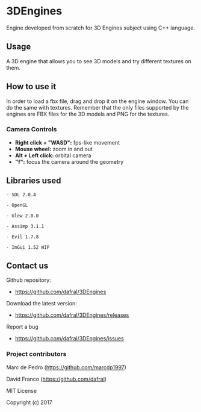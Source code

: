 # 3DEngines
Engine developed from scratch for 3D Engines subject using C++ language. 


## Usage
A 3D engine that allows you to see 3D models and try different textures on them. 


## How to use it
In order to load a fbx file, drag and drop it on the engine window. You can do the same with textures. Remember that the only files supported by the engines are FBX files for the 3D models and PNG for the textures.


### Camera Controls 
- **Right click + "WASD":** fps-like movement
- **Mouse wheel:** zoom in and out
- **Alt + Left click:** orbital camera
- **"f":** focus the camera around the geometry


## Libraries used
	- SDL 2.0.4

	- OpenGL 

	- Glew 2.0.0

	- Assimp 3.1.1

	- Evil 1.7.8

	- ImGui 1.52 WIP


## Contact us
Github repository:

- https://github.com/dafral/3DEngines 

Download the latest version:

- https://github.com/dafral/3DEngines/releases

Report a bug

- https://github.com/dafral/3DEngines/issues

### Project contributors
Marc de Pedro (https://github.com/marcdp1997)

David Franco (https://github.com/dafral)




MIT License

Copyright (c) 2017 
